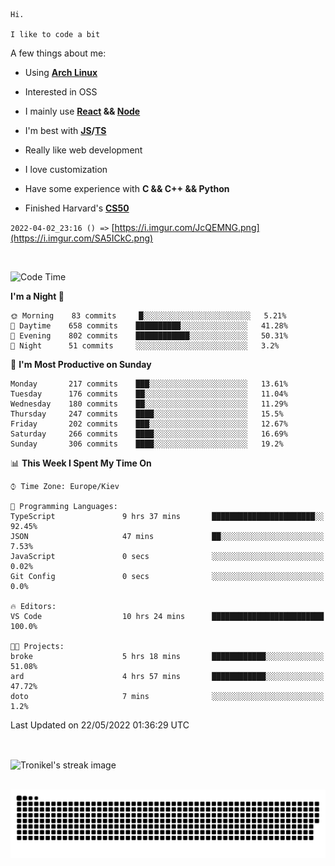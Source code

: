 ```
Hi.

I like to code a bit
```

A few things about me:

-   Using **[Arch Linux](https://archlinux.org/)**

-   Interested in OSS

-   I mainly use **[React](https://reactjs.org/) && [Node](https://nodejs.org/en/)**

-   I'm best with **[JS](https://www.javascript.com/)/[TS](https://www.typescriptlang.org/)**

-   Really like web development

-   I love customization

-   Have some experience with **C && C++ && Python**

-   Finished Harvard's **[CS50](https://cs50.harvard.edu)**

`2022-04-02_23:16 () =>` [https://i.imgur.com/JcQEMNG.png](https://i.imgur.com/SA5ICkC.png)

<br>

<!--START_SECTION:waka-->
![Code Time](http://img.shields.io/badge/Code%20Time-0%20secs-blue)

**I'm a Night 🦉** 

```text
🌞 Morning    83 commits     █░░░░░░░░░░░░░░░░░░░░░░░░   5.21% 
🌆 Daytime    658 commits    ██████████░░░░░░░░░░░░░░░   41.28% 
🌃 Evening    802 commits    ████████████░░░░░░░░░░░░░   50.31% 
🌙 Night      51 commits     ░░░░░░░░░░░░░░░░░░░░░░░░░   3.2%

```
📅 **I'm Most Productive on Sunday** 

```text
Monday       217 commits    ███░░░░░░░░░░░░░░░░░░░░░░   13.61% 
Tuesday      176 commits    ██░░░░░░░░░░░░░░░░░░░░░░░   11.04% 
Wednesday    180 commits    ██░░░░░░░░░░░░░░░░░░░░░░░   11.29% 
Thursday     247 commits    ████░░░░░░░░░░░░░░░░░░░░░   15.5% 
Friday       202 commits    ███░░░░░░░░░░░░░░░░░░░░░░   12.67% 
Saturday     266 commits    ████░░░░░░░░░░░░░░░░░░░░░   16.69% 
Sunday       306 commits    ████░░░░░░░░░░░░░░░░░░░░░   19.2%

```


📊 **This Week I Spent My Time On** 

```text
⌚︎ Time Zone: Europe/Kiev

💬 Programming Languages: 
TypeScript               9 hrs 37 mins       ███████████████████████░░   92.45% 
JSON                     47 mins             ██░░░░░░░░░░░░░░░░░░░░░░░   7.53% 
JavaScript               0 secs              ░░░░░░░░░░░░░░░░░░░░░░░░░   0.02% 
Git Config               0 secs              ░░░░░░░░░░░░░░░░░░░░░░░░░   0.0%

🔥 Editors: 
VS Code                  10 hrs 24 mins      █████████████████████████   100.0%

🐱‍💻 Projects: 
broke                    5 hrs 18 mins       ████████████░░░░░░░░░░░░░   51.08% 
ard                      4 hrs 57 mins       ████████████░░░░░░░░░░░░░   47.72% 
doto                     7 mins              ░░░░░░░░░░░░░░░░░░░░░░░░░   1.2%

```


 Last Updated on 22/05/2022 01:36:29 UTC
<!--END_SECTION:waka-->

<br>

<p><img align="center" src="https://github-readme-streak-stats.herokuapp.com/?user=Tronikelis&theme=dark" alt="Tronikel's streak image" /></p>

<br>

<img title="" src="https://raw.githubusercontent.com/Tronikelis/Tronikelis/output/github-contribution-grid-snake.svg" alt="very cool snake thingey" data-align="left">
